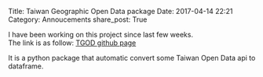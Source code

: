 Title: Taiwan Geographic Open Data package
Date: 2017-04-14 22:21
Category: Annoucements
share_post: True

I have been working on this project since last few weeks.  
The link is as follow: [TGOD github page](https://wcchin.github.io/tgod/)

It is a python package that automatic convert some Taiwan Open Data api to dataframe.
